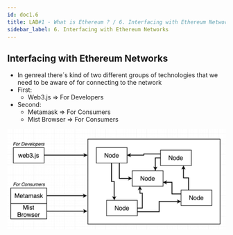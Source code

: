 ```yaml
---
id: doc1.6
title: LAB#1 - What is Ethereum ? / 6. Interfacing with Ethereum Networks
sidebar_label: 6. Interfacing with Ethereum Networks
---
```


## Interfacing with Ethereum Networks
- In genreal there´s kind of two different groups of technologies that we need to be aware of for connecting to the network
- First:
    - Web3.js => For Developers
- Second:
    - Metamask => For Consumers
    - Mist Browser => For Consumers
    
![alt text](.\assets\Imagem6_1.jpg)